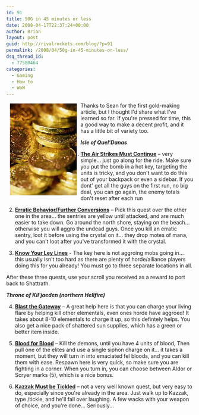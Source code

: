```yaml
---
id: 91
title: 50G in 45 minutes or less
date: 2008-04-17T22:37:24+00:00
author: Brian
layout: post
guid: http://rivalrockets.com/blog/?p=91
permalink: /2008/04/50g-in-45-minutes-or-less/
dsq_thread_id:
  - 77580464
categories:
  - Gaming
  - How to
  - WoW
---
```

<img class="alignleft size-full wp-image-92" style="float: left; margin-left: 10px; margin-right: 10px; margin-top: 3px; margin-bottom: 3px;" src="/content/2008/04/wow-gold.jpg" alt="" width="180" height="247" />Thanks to Sean for the first gold-making article, but I thought I'd share what I've learned so far. If you're pressed for time, this a good way to make a decent profit, and it has a little bit of variety too.

_**Isle of Quel'Danas**_

1. <span style="text-decoration: underline;"><strong>The Air Strikes Must Continue</strong></span> &#8211; very simple... just go along for the ride. Make sure you put the bomb in a hot key, targeting the units is tricky, and you don't want to do this out of your backpack or even a sidebar. If you dont' get all the guys on the first run, no big deal, you can go again, the enemy totals don't reset after each run

2. <span style="text-decoration: underline;"><strong>Erratic Behavior/Further Conversions</strong></span> &#8211; Pick this quest over the other one in the area... the sentries are yellow until attacked, and are much easier to take down. Go around the north shore, staying on the beach... otherwise you will aggro the undead guys. Once you kill an erratic sentry, loot it before using the crystal on it... they drop motes of mana, and you can't loot after you've transformed it with the crystal.

3. **<span style="text-decoration: underline;">Know Your Ley Lines</span>** - The key here is not aggroing mobs going in... this usually isn't too hard as there are plenty of horde/alliance players doing this for you already! You must go to three separate locations in all.

After these three quests, use your scroll you received as a reward to port back to Shattrath.

**_Throne of Kil'jaeden (northern Hellfire)_**

4. <span style="text-decoration: underline;"><strong>Blast the Gateway</strong></span> &#8211; A great help here is that you can charge your living flare by helping kill other elementals, even ones horde have aggroed! It takes about 8-10 elementals to charge it up, so this defintely helps. You also get a nice pack of shattered sun supplies, which has a green or better item inside.

5. <span style="text-decoration: underline;"><strong>Blood for Blood</strong></span> &#8211; Kill the demons, until you have 4 units of blood, Then pull one of the elites and use a single siphon charge on it... it takes a moment, but they will turn in into emaciated fel bloods, and you can kill them with ease. Respawn here is very quick, so make sure you are fighting in a corner. When you turn in, you can choose between Aldor or Scryer marks (5), which is a nice bonus.

6. <span style="text-decoration: underline;"><strong>Kazzak Must be Tickled</strong></span> &#8211; not a very well known quest, but very easy to do, especially since you're already in the area. Just walk up to Kazzak, type /tickle, and he'll fall over laughing. A few wacks with your weapon of choice, and you're done... Seriously...